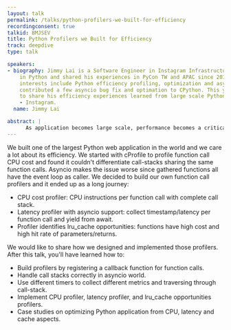 ```yaml
---
layout: talk
permalink: /talks/python-profilers-we-built-for-efficiency
recordingconsent: true
talkid: BMJSEV
title: Python Profilers we Built for Efficiency
track: deepdive
type: talk

speakers:
- biography: Jimmy Lai is a Software Engineer in Instagram Infrastructure. He developed
    in Python and shared his experiences in PyCon TW and APAC since 2012. His recent
    interests include Python efficiency profiling, optimization and asyncio. He also
    contributed a few asyncio bug fix and optimation to CPython. This year, he plans
    to share his efficiency experiences learned from large scale Python web application
    - Instagram.
  name: Jimmy Lai

abstract: | 
      As application becomes large scale, performance becomes a critical issue. We didn't find useful open source library fit our needs and ended up built our own profilers for efficiency opportunities including CPU, latency and cache. We'll share how we build them to optimize our Django web application.
---
```


We built one of the largest Python web application in the world and we care a lot about its efficiency. We started with cProfile to profile function call CPU cost and found it couldn't differentiate call-stacks sharing the same function calls. Asyncio makes the issue worse since gathered functions all have the event loop as caller. We decided to build our own function call profilers and it ended up as a long journey:

* CPU cost profiler: CPU instructions per function call with complete call stack.
* Latency profiler with asyncio support: collect timestamp/latency per function call and yield from await.
* Profiler identifies lru_cache opportunities: functions have high cost and high hit rate of parameters/returns.

We would like to share how we designed and implemented those profilers. After this talk, you'll have learned how to:

* Build profilers by registering a callback function for function calls.
* Handle call stacks correctly in asyncio world.
* Use different timers to collect different metrics and traversing through call-stack.
* Implement CPU profiler, latency profiler, and lru_cache opportunities profilers.
* Case studies on optimizing Python application from CPU, latency and cache aspects.
